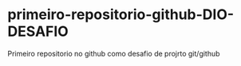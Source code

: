 # primeiro-repositorio-github-DIO-DESAFIO
Primeiro repositorio no github como desafio de projrto git/github 
